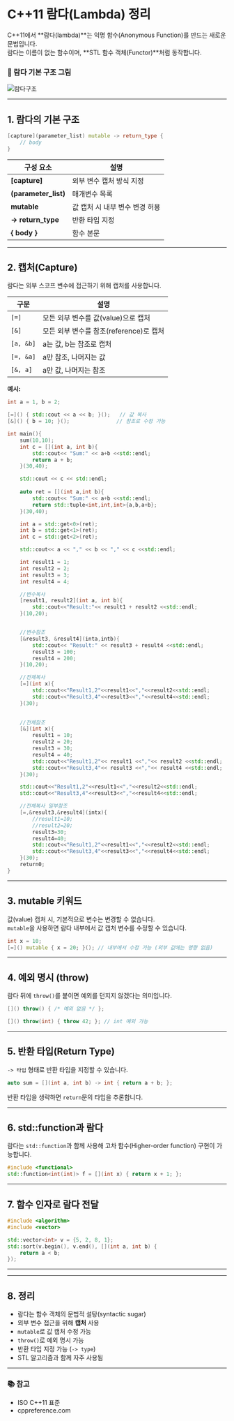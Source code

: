 
# C++11 람다(Lambda) 정리

C++11에서 **람다(lambda)**는 익명 함수(Anonymous Function)를 만드는 새로운 문법입니다.  
람다는 이름이 없는 함수이며, **STL 함수 객체(Functor)**처럼 동작합니다.



### 📌 람다 기본 구조 그림
![람다구조](/image/lambda.png)


---

## 1. 람다의 기본 구조

```cpp
[capture](parameter_list) mutable -> return_type {
    // body
}
```

| 구성 요소 | 설명 |
|-----------|------|
| **[capture]** | 외부 변수 캡처 방식 지정 |
| **(parameter_list)** | 매개변수 목록 |
| **mutable** | 값 캡처 시 내부 변수 변경 허용 |
| **-> return_type** | 반환 타입 지정 |
| **{ body }** | 함수 본문 |

---

## 2. 캡처(Capture)

람다는 외부 스코프 변수에 접근하기 위해 캡처를 사용합니다.

| 구문 | 설명 |
|------|------|
| `[=]` | 모든 외부 변수를 값(value)으로 캡처 |
| `[&]` | 모든 외부 변수를 참조(reference)로 캡처 |
| `[a, &b]` | a는 값, b는 참조로 캡처 |
| `[=, &a]` | a만 참조, 나머지는 값 |
| `[&, a]` | a만 값, 나머지는 참조 |

**예시:**

```cpp
int a = 1, b = 2;

[=]() { std::cout << a << b; }();   // 값 복사
[&]() { b = 10; }();               // 참조로 수정 가능
```

```cpp
int main(){
    sum(10,10);
    int c = [](int a, int b){
        std::cout<< "Sum:" << a+b <<std::endl;
        return a + b;
    }(30,40);

    std::cout << c << std::endl;
    
    auto ret = [](int a,int b){
        std::cout<< "Sum:" << a+b <<std::endl;
        return std::tuple<int,int,int>{a,b,a+b};
    }(30,40);

    int a = std::get<0>(ret);
    int b = std::get<1>(ret);
    int c = std::get<2>(ret);

    std::cout<< a << "," << b << "," << c <<std::endl;

    int result1 = 1;
    int result2 = 2;
    int result3 = 3;
    int result4 = 4;

    //변수복사
    [result1, result2](int a, int b){
        std::cout<<"Result:"<< result1 + result2 <<std::endl;
    }(10,20);


    //변수참조
    [&result3, &result4](inta,intb){
        std::cout<< "Result:" << result3 + result4 <<std::endl;
        result3 = 100;
        result4 = 200;
    }(10,20);

    //전체복사
    [=](int x){
        std::cout<<"Result1,2"<<result1<<","<<result2<<std::endl;
        std::cout<<"Result3,4"<<result3<<","<<result4<<std::endl;
    }(30);
    

    //전체참조
    [&](int x){
        result1 = 10;
        result2 = 20;
        result3 = 30;
        result4 = 40;
        std::cout<<"Result1,2"<< result1 <<","<< result2 <<std::endl;
        std::cout<<"Result3,4"<< result3 <<","<< result4 <<std::endl;
    }(30);

    std::cout<<"Result1,2"<<result1<<","<<result2<<std::endl;
    std::cout<<"Result3,4"<<result3<<","<<result4<<std::endl;

    //전체복사 일부참조
    [=,&result3,&result4](intx){
        //result1=10;
        //result2=20;
        result3=30;
        result4=40;
        std::cout<<"Result1,2"<<result1<<","<<result2<<std::endl;
        std::cout<<"Result3,4"<<result3<<","<<result4<<std::endl;
    }(30);
    return0;
}
```



---

## 3. mutable 키워드

값(value) 캡처 시, 기본적으로 변수는 변경할 수 없습니다.  
`mutable`을 사용하면 람다 내부에서 값 캡처 변수를 수정할 수 있습니다.

```cpp
int x = 10;
[=]() mutable { x = 20; }(); // 내부에서 수정 가능 (외부 값에는 영향 없음)
```

---

## 4. 예외 명시 (throw)

람다 뒤에 `throw()`를 붙이면 예외를 던지지 않겠다는 의미입니다.

```cpp
[]() throw() { /* 예외 없음 */ };

[]() throw(int) { throw 42; }; // int 예외 가능
```

---

## 5. 반환 타입(Return Type)

`-> 타입` 형태로 반환 타입을 지정할 수 있습니다.

```cpp
auto sum = [](int a, int b) -> int { return a + b; };
```

반환 타입을 생략하면 `return`문의 타입을 추론합니다.

---

## 6. std::function과 람다

람다는 `std::function`과 함께 사용해 고차 함수(Higher-order function) 구현이 가능합니다.

```cpp
#include <functional>
std::function<int(int)> f = [](int x) { return x + 1; };
```

---

## 7. 함수 인자로 람다 전달

```cpp
#include <algorithm>
#include <vector>

std::vector<int> v = {5, 2, 8, 1};
std::sort(v.begin(), v.end(), [](int a, int b) {
    return a < b;
});
```

---


---

## 8. 정리

- 람다는 함수 객체의 문법적 설탕(syntactic sugar)
- 외부 변수 접근을 위해 **캡처** 사용
- `mutable`로 값 캡처 수정 가능
- `throw()`로 예외 명시 가능
- 반환 타입 지정 가능 (`-> type`)
- STL 알고리즘과 함께 자주 사용됨

---

### 📚 참고
- ISO C++11 표준
- cppreference.com
